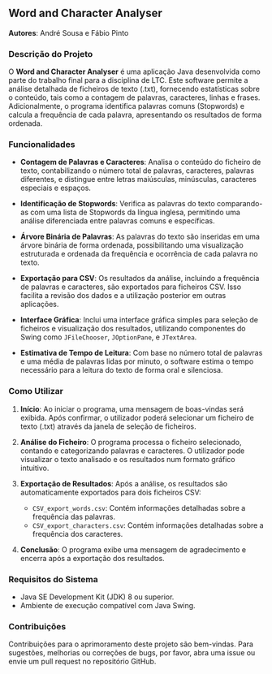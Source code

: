 ## Word and Character Analyser

**Autores**: André Sousa e Fábio Pinto

### Descrição do Projeto

O **Word and Character Analyser** é uma aplicação Java desenvolvida como parte do trabalho final para a disciplina de LTC. Este software permite a análise detalhada de ficheiros de texto (.txt), fornecendo estatísticas sobre o conteúdo, tais como a contagem de palavras, caracteres, linhas e frases. Adicionalmente, o programa identifica palavras comuns (Stopwords) e calcula a frequência de cada palavra, apresentando os resultados de forma ordenada.

### Funcionalidades

- **Contagem de Palavras e Caracteres**: Analisa o conteúdo do ficheiro de texto, contabilizando o número total de palavras, caracteres, palavras diferentes, e distingue entre letras maiúsculas, minúsculas, caracteres especiais e espaços.
  
- **Identificação de Stopwords**: Verifica as palavras do texto comparando-as com uma lista de Stopwords da língua inglesa, permitindo uma análise diferenciada entre palavras comuns e específicas.

- **Árvore Binária de Palavras**: As palavras do texto são inseridas em uma árvore binária de forma ordenada, possibilitando uma visualização estruturada e ordenada da frequência e ocorrência de cada palavra no texto.

- **Exportação para CSV**: Os resultados da análise, incluindo a frequência de palavras e caracteres, são exportados para ficheiros CSV. Isso facilita a revisão dos dados e a utilização posterior em outras aplicações.

- **Interface Gráfica**: Inclui uma interface gráfica simples para seleção de ficheiros e visualização dos resultados, utilizando componentes do Swing como `JFileChooser`, `JOptionPane`, e `JTextArea`.

- **Estimativa de Tempo de Leitura**: Com base no número total de palavras e uma média de palavras lidas por minuto, o software estima o tempo necessário para a leitura do texto de forma oral e silenciosa.

### Como Utilizar

1. **Início**: Ao iniciar o programa, uma mensagem de boas-vindas será exibida. Após confirmar, o utilizador poderá selecionar um ficheiro de texto (.txt) através da janela de seleção de ficheiros.

2. **Análise do Ficheiro**: O programa processa o ficheiro selecionado, contando e categorizando palavras e caracteres. O utilizador pode visualizar o texto analisado e os resultados num formato gráfico intuitivo.

3. **Exportação de Resultados**: Após a análise, os resultados são automaticamente exportados para dois ficheiros CSV:
   - `CSV_export_words.csv`: Contém informações detalhadas sobre a frequência das palavras.
   - `CSV_export_characters.csv`: Contém informações detalhadas sobre a frequência dos caracteres.

4. **Conclusão**: O programa exibe uma mensagem de agradecimento e encerra após a exportação dos resultados.

### Requisitos do Sistema

- Java SE Development Kit (JDK) 8 ou superior.
- Ambiente de execução compatível com Java Swing.

### Contribuições

Contribuições para o aprimoramento deste projeto são bem-vindas. Para sugestões, melhorias ou correções de bugs, por favor, abra uma issue ou envie um pull request no repositório GitHub.
